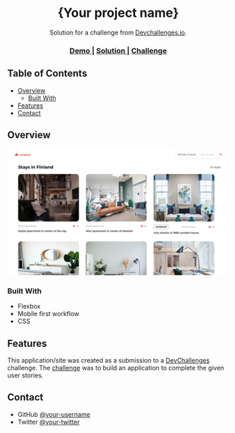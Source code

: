 <!-- Please update value in the {}  -->

<h1 align="center">{Your project name}</h1>

<div align="center">
   Solution for a challenge from  <a href="http://devchallenges.io" target="_blank">Devchallenges.io</a>.
</div>

<div align="center">
  <h3>
    <a href="https://sanketcharanpahadi.github.io/Windbnb/">
      Demo
    </a>
    <span> | </span>
    <a href="https://devchallenges.io/solutions/uiXB6WhwTHKncBX1wFWV">
      Solution
    </a>
    <span> | </span>
    <a href="https://devchallenges.io/challenges/3JFYedSOZqAxYuOCNmYD">
      Challenge
    </a>
  </h3>
</div>

<!-- TABLE OF CONTENTS -->

## Table of Contents

- [Overview](#overview)
  - [Built With](#built-with)
- [Features](#features)
- [Contact](#contact)
<!-- - [Acknowledgements](#acknowledgements) -->

<!-- OVERVIEW -->

## Overview

![screenshot](https://github.com/sanketcharanpahadi/Windbnb/blob/main/screenshot.png)

### Built With

<!-- This section should list any major frameworks that you built your project using. Here are a few examples.-->

- Flexbox
- Mobile first workflow
- CSS

## Features

<!-- List the features of your application or follow the template. Don't share the figma file here :) -->

This application/site was created as a submission to a [DevChallenges](https://devchallenges.io/challenges) challenge. The [challenge](https://devchallenges.io/challenges/3JFYedSOZqAxYuOCNmYD) was to build an application to complete the given user stories.

## Contact

<!-- - Website [your-website.com](https://{your-web-site-link}) -->

- GitHub [@your-username](https://github.com/sanketcharanpahadi)
- Twitter [@your-twitter](https://twitter.com/SanketK86551440)
